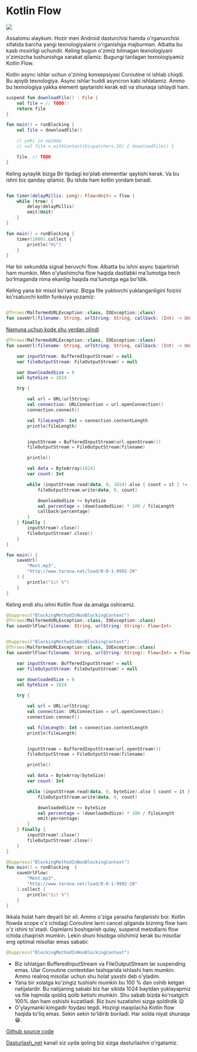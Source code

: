 # Kotlin Flow

![](https://devcrew.io/wp-content/uploads/2017/07/kotlin-cover-image-1-614x346.jpg)

Assalomu alaykum. Hozir men Android dasturchisi hamda o'rganuvchisi sifatida barcha yangi texnologiyalarni o'rganishga majburman. Albatta bu kasb moxirligi uchundir. Keling bugun o'zimiz bilmagan texnologiyani o'zimizcha tushunishga xarakat qilamiz. Bugungi tanlagan texnologiyamiz Kotlin Flow.

Kotlin async ishlar uchun o'zining konsepsiyasi Coroutine ni ishlab chiqdi. Bu ajoyib texnologiya. Async ishlar huddi asyncron kabi ishlatamiz. Ammo bu texnologiya yakka element qaytarishi kerak edi va shunaqa ishlaydi ham.

```kotlin
suspend fun downloadFile() : File {
    val file = // TODO()
    return file
}

fun main() = runBlocking {
    val file = downloadFile()

    // yoki io oqimda
    // val file = withContext(Dispatchers.IO) { downloadFile() }

    file. // TODO
}
```

Keling aytaylik bizga Bir tipdagi ko'plab elementlar qaytishi kerak. Va bu ishni biz qanday qilamiz. Bu ishda ham kotlin yordam beradi.

```kotlin

fun timer(delayMillis: Long): Flow<Unit> = flow {
    while (true) {
        delay(delayMillis)
        emit(Unit)
    }
}

fun main() = runBlocking {
    timer(1000).collect {
        println("Hi")
    }
}
```

Har bir sekundda signal beruvchi flow. Albatta bu ishni async bajartirish ham mumkin. Men o'ylashimcha flow haqida dastlabki ma'lumotga hech bo'lmaganda nima ekanligi haqida ma'lumotga ega bo'ldik.

Keling yana bir misol ko'ramiz. Bizga file yuklovchi yuklanganligini foizini ko'rsatuvchi kotlin funksiya yozamiz:

```kotlin

@Throws(MalformedURLException::class, IOException::class)
fun saveUrl(filename: String, urlString: String, callback: (Int) -> Unit)

```

[Namuna uchun kode shu yerdan olindi](https://stackoverflow.com/a/921408/13336527)

```kotlin
@Throws(MalformedURLException::class, IOException::class)
fun saveUrl(filename: String, urlString: String, callback: (Int) -> Unit) {

    var inputStream: BufferedInputStream? = null
    var fileOutputStream: FileOutputStream? = null

    var downloadedSize = 0
    val byteSize = 1024

    try {

        val url = URL(urlString)
        val connection: URLConnection = url.openConnection()
        connection.connect()

        val fileLength: Int = connection.contentLength
        println(fileLength)


        inputStream = BufferedInputStream(url.openStream())
        fileOutputStream = FileOutputStream(filename)

        println()

        val data = ByteArray(1024)
        var count: Int

        while (inputStream.read(data, 0, 1024).also { count = it } != -1) {
            fileOutputStream.write(data, 0, count)

            downloadedSize += byteSize
            val percentage = (downloadedSize) * 100 / fileLength
            callback(percentage)
        }
    } finally {
        inputStream?.close()
        fileOutputStream?.close()
    }
}

fun main() {
    saveUrl(
        "Mont.mp3",
        "http://www.tarona.net/load/0-0-1-9992-20"
    ) {
        println("$it %")
    }
}

```

Keling endi shu ishni Kotlin flow da amalga oshiramiz.

```kotlin
@Suppress("BlockingMethodInNonBlockingContext")
@Throws(MalformedURLException::class, IOException::class)
fun saveUrlFlow(filename: String, urlString: String): Flow<Int>
```

```kotlin

@Suppress("BlockingMethodInNonBlockingContext")
@Throws(MalformedURLException::class, IOException::class)
fun saveUrlFlow(filename: String, urlString: String): Flow<Int> = flow {

    var inputStream: BufferedInputStream? = null
    var fileOutputStream: FileOutputStream? = null

    var downloadedSize = 0
    val byteSize = 1024

    try {

        val url = URL(urlString)
        val connection: URLConnection = url.openConnection()
        connection.connect()

        val fileLength: Int = connection.contentLength
        println(fileLength)


        inputStream = BufferedInputStream(url.openStream())
        fileOutputStream = FileOutputStream(filename)

        println()

        val data = ByteArray(byteSize)
        var count: Int

        while (inputStream.read(data, 0, byteSize).also { count = it } != -1) {
            fileOutputStream.write(data, 0, count)

            downloadedSize += byteSize
            val percentage = (downloadedSize) * 100 / fileLength
            emit(percentage)
        }
    } finally {
        inputStream?.close()
        fileOutputStream?.close()
    }
}

@Suppress("BlockingMethodInNonBlockingContext")
fun main() = runBlocking  {
    saveUrlFlow(
        "Mont.mp3",
        "http://www.tarona.net/load/0-0-1-9992-20"
    ).collect {
        println("$it %")
    }
}
```

Ikkala holat ham deyarli bir xil. Ammo o'ziga yarasha farqlanishi bor. Kotlin flowda scope o'z ichidagi Coroutine larni cancel qilganda bizning flow ham o'z ishini to'xtadi. Oqimlarni boshqarish qulay, suspend metodlarni flow ichida chaqirish mumkin. Lekin shuni hisobga olishimiz kerak bu misollar eng optimal misollar emas sababi:

```kotlin
@Suppress("BlockingMethodInNonBlockingContext")
```

* Biz ishlatgan BufferedInputStream va FileOutputStream lar suspending emas. Ular Coroutine contextdan tashqarida ishlashi ham mumkin. Ammo realroq misollar uchun shu holat yaxshi deb o'yladim.
* Yana bir xolatga ko'zingiz tushishi mumkin bu 100 % dan oshib ketgan natijalardir. Bu natijaning sababi biz har siklda 1024 baytdan yuklayapmiz va file hajmida qoldiq qolib ketishi mumkin. Shu sabab bizda ko'rsatgich 100% dan ham oshishi kuzatiladi. Biz buni tuzatishni sizga qoldirdik 😜
* O'ylaymanki kimgadir foydasi tegdi. Hozirgi maqolacha Kotlin flow haqida to'liq emas. Sekin sekin to'ldirib boriladi. Har xolda niyat shunaqa 😁.



[Github source code](https://github.com/MrAdkhambek/Kotlin-Flow-Example.git)

[Dasturlash_net](https://t.me/dasturlash_net) kanali siz uyda qoling biz sizga dasturlashni o'rgatamiz.
